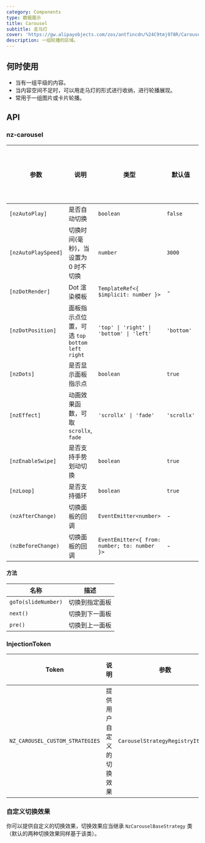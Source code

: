 ```yaml
---
category: Components
type: 数据展示
title: Carousel
subtitle: 走马灯
cover: 'https://gw.alipayobjects.com/zos/antfincdn/%24C9tmj978R/Carousel.svg'
description: 一组轮播的区域。
---
```


## 何时使用

- 当有一组平级的内容。
- 当内容空间不足时，可以用走马灯的形式进行收纳，进行轮播展现。
- 常用于一组图片或卡片轮播。

## API

### nz-carousel

| 参数                | 说明                                               | 类型                                         | 默认值      | 支持全局配置 |
| ------------------- | -------------------------------------------------- | -------------------------------------------- | ----------- | ------------ |
| `[nzAutoPlay]`      | 是否自动切换                                       | `boolean`                                    | `false`     | ✅           |
| `[nzAutoPlaySpeed]` | 切换时间(毫秒)，当设置为 0 时不切换                | `number`                                     | `3000`      | ✅           |
| `[nzDotRender]`     | Dot 渲染模板                                       | `TemplateRef<{ $implicit: number }>`         | -           |
| `[nzDotPosition]`   | 面板指示点位置，可选 `top` `bottom` `left` `right` | `'top' \| 'right' \| 'bottom' \| 'left'`     | `'bottom'`  | ✅           |
| `[nzDots]`          | 是否显示面板指示点                                 | `boolean`                                    | `true`      | ✅           |
| `[nzEffect]`        | 动画效果函数，可取 `scrollx`, `fade`               | `'scrollx' \| 'fade'`                        | `'scrollx'` | ✅           |
| `[nzEnableSwipe]`   | 是否支持手势划动切换                               | `boolean`                                    | `true`      | ✅           |
| `[nzLoop]`          | 是否支持循环                                       | `boolean`                                    | `true`      | ✅           |
| `(nzAfterChange)`   | 切换面板的回调                                     | `EventEmitter<number>`                       | -           |
| `(nzBeforeChange)`  | 切换面板的回调                                     | `EventEmitter<{ from: number; to: number }>` | -           |

#### 方法

| 名称                  | 描述      |
|---------------------|---------|
| `goTo(slideNumber)` | 切换到指定面板 |
| `next()`            | 切换到下一面板 |
| `pre()`             | 切换到上一面板 |

### InjectionToken

| Token                           | 说明           | 参数                               | 默认值 |
|---------------------------------|--------------|----------------------------------|-----|
| `NZ_CAROUSEL_CUSTOM_STRATEGIES` | 提供用户自定义的切换效果 | `CarouselStrategyRegistryItem[]` | -   |

### 自定义切换效果

你可以提供自定义的切换效果，切换效果应当继承 `NzCarouselBaseStrategy` 类（默认的两种切换效果同样基于该类）。
